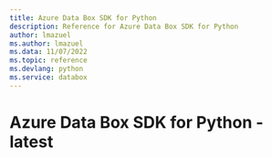 ```yaml
---
title: Azure Data Box SDK for Python
description: Reference for Azure Data Box SDK for Python
author: lmazuel
ms.author: lmazuel
ms.data: 11/07/2022
ms.topic: reference
ms.devlang: python
ms.service: databox
---
```

# Azure Data Box SDK for Python - latest


